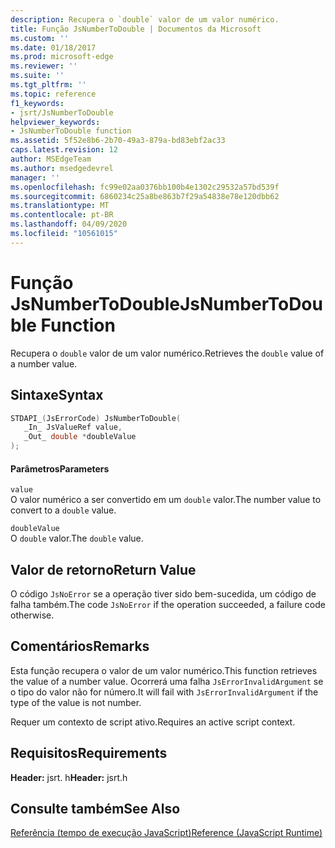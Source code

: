 ```yaml
---
description: Recupera o `double` valor de um valor numérico.
title: Função JsNumberToDouble | Documentos da Microsoft
ms.custom: ''
ms.date: 01/18/2017
ms.prod: microsoft-edge
ms.reviewer: ''
ms.suite: ''
ms.tgt_pltfrm: ''
ms.topic: reference
f1_keywords:
- jsrt/JsNumberToDouble
helpviewer_keywords:
- JsNumberToDouble function
ms.assetid: 5f52e8b6-2b70-49a3-879a-bd83ebf2ac33
caps.latest.revision: 12
author: MSEdgeTeam
ms.author: msedgedevrel
manager: ''
ms.openlocfilehash: fc99e02aa0376bb100b4e1302c29532a57bd539f
ms.sourcegitcommit: 6860234c25a8be863b7f29a54838e78e120dbb62
ms.translationtype: MT
ms.contentlocale: pt-BR
ms.lasthandoff: 04/09/2020
ms.locfileid: "10561015"
---
```

# <span data-ttu-id="dafc4-103">Função JsNumberToDouble</span><span class="sxs-lookup"><span data-stu-id="dafc4-103">JsNumberToDouble Function</span></span>
<span data-ttu-id="dafc4-104">Recupera o `double` valor de um valor numérico.</span><span class="sxs-lookup"><span data-stu-id="dafc4-104">Retrieves the `double` value of a number value.</span></span>  
  
## <span data-ttu-id="dafc4-105">Sintaxe</span><span class="sxs-lookup"><span data-stu-id="dafc4-105">Syntax</span></span>  
  
```cpp  
STDAPI_(JsErrorCode) JsNumberToDouble(  
   _In_ JsValueRef value,  
   _Out_ double *doubleValue  
);  
```  
  
#### <span data-ttu-id="dafc4-106">Parâmetros</span><span class="sxs-lookup"><span data-stu-id="dafc4-106">Parameters</span></span>  
 `value`  
 <span data-ttu-id="dafc4-107">O valor numérico a ser convertido em um `double` valor.</span><span class="sxs-lookup"><span data-stu-id="dafc4-107">The number value to convert to a `double` value.</span></span>  
  
 `doubleValue`  
 <span data-ttu-id="dafc4-108">O `double` valor.</span><span class="sxs-lookup"><span data-stu-id="dafc4-108">The `double` value.</span></span>  
  
## <span data-ttu-id="dafc4-109">Valor de retorno</span><span class="sxs-lookup"><span data-stu-id="dafc4-109">Return Value</span></span>  
 <span data-ttu-id="dafc4-110">O código `JsNoError` se a operação tiver sido bem-sucedida, um código de falha também.</span><span class="sxs-lookup"><span data-stu-id="dafc4-110">The code `JsNoError` if the operation succeeded, a failure code otherwise.</span></span>  
  
## <span data-ttu-id="dafc4-111">Comentários</span><span class="sxs-lookup"><span data-stu-id="dafc4-111">Remarks</span></span>  
 <span data-ttu-id="dafc4-112">Esta função recupera o valor de um valor numérico.</span><span class="sxs-lookup"><span data-stu-id="dafc4-112">This function retrieves the value of a number value.</span></span> <span data-ttu-id="dafc4-113">Ocorrerá uma falha `JsErrorInvalidArgument` se o tipo do valor não for número.</span><span class="sxs-lookup"><span data-stu-id="dafc4-113">It will fail with `JsErrorInvalidArgument` if the type of the value is not number.</span></span>  
  
 <span data-ttu-id="dafc4-114">Requer um contexto de script ativo.</span><span class="sxs-lookup"><span data-stu-id="dafc4-114">Requires an active script context.</span></span>  
  
## <span data-ttu-id="dafc4-115">Requisitos</span><span class="sxs-lookup"><span data-stu-id="dafc4-115">Requirements</span></span>  
 <span data-ttu-id="dafc4-116">**Header:** jsrt. h</span><span class="sxs-lookup"><span data-stu-id="dafc4-116">**Header:** jsrt.h</span></span>  
  
## <span data-ttu-id="dafc4-117">Consulte também</span><span class="sxs-lookup"><span data-stu-id="dafc4-117">See Also</span></span>  
 [<span data-ttu-id="dafc4-118">Referência (tempo de execução JavaScript)</span><span class="sxs-lookup"><span data-stu-id="dafc4-118">Reference (JavaScript Runtime)</span></span>](../chakra-hosting/reference-javascript-runtime.md)